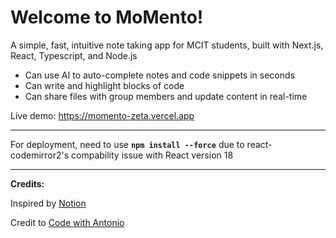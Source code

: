 # **Welcome to MoMento!**

A simple, fast, intuitive note taking app for MCIT students, built with Next.js, React, Typescript, and Node.js

-   Can use AI to auto-complete notes and code snippets in seconds
-   Can write and highlight blocks of code
-   Can share files with group members and update content in real-time

Live demo: https://momento-zeta.vercel.app
___

For deployment, need to use **```npm install --force```** due to react-codemirror2's compability issue with React version 18


___
**Credits:**

Inspired by [Notion](https://www.notion.so/)

Credit to [Code with Antonio](https://www.codewithantonio.com/)
